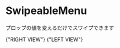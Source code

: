 # SwipeableMenu
プロップの値を変えるだけでスワイプできます

<SwipeableView isVisibleLeft={true}>
  
  <RightView>
    <Text>{"RIGHT VIEW"}</Text>
  </RightView>
  
  <LeftView>
    <Text>{"LEFT VIEW"}</Text>
  </LeftView>
  
</SwipeableView>
